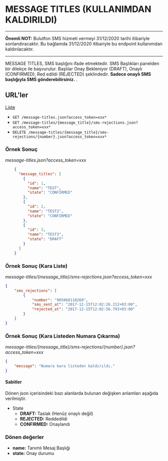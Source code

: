 # MESSAGE TITLES (KULLANIMDAN KALDIRILDI)

-------

**Önemli NOT:** Bulutfon SMS hizmeti vermeyi 31/12/2020 tarihi itibariyle sonlandıracaktır. Bu bağlamda 31/12/2020 itibariyle bu endpoint kullanımdan kaldırılacaktır.

-------

MESSAGE TITLES, SMS başlığını ifade etmektedir. SMS Başlıkları panelden bir dilekçe ile başvurulur. Başlılar Onay Bekleniyor (DRAFT), Onaylı (CONFIRMED), Red edildi (REJECTED) şeklindedir. **Sadece onaylı SMS başlığıyla SMS gönderebilirsiniz.** .

## URL'ler

[Liste](http://api.bulutfon.com/docs#!/Message_Title)

* `GET /message-titles.json?access_token=xxx*`
* `GET /message-titles/{message_title}/sms-rejections.json?access_token=xxx*`
* `DELETE /message-titles/{message_title}/sms-rejections/{number}.json?access_token=xxx*`

### Örnek Sonuç
*message-titles.json?access_token=xxx*
```json
    {
      "message_titles": [
        {
          "id": 1,
          "name": "TEST",
          "state": "CONFIRMED"
        },
        {
          "id": 2,
          "name": "TEST2",
          "state": "CONFIRMED"
        },
        {
          "id": 3,
          "name": "TEST3",
          "state": "DRAFT"
        }
      ]
    }
```
### Örnek Sonuç (Kara Liste)
*message-titles/{message_title}/sms-rejections.json?access_token=xxx*
```json
{
    "sms_rejections": [
        {
            "number": "905068118260",
            "sms_sent_at": "2017-12-15T12:02:26.212+03:00",
            "rejected_at": "2017-12-15T12:02:56.793+03:00"
        }
    ]
}
```
### Örnek Sonuç (Kara Listeden Numara Çıkarma)
*message-titles/{message_title}/sms-rejections/{number}.json?access_token=xxx*
```json
{
    "message": "Numara kara listeden kaldırıldı."
}
```

#### Sabitler

Dönen json içerisindeki bazı alanlarda bulunan değişken anlamları aşağıda verilmiştir.

* State
    * **DRAFT:** Taslak (Henüz onaylı değil)
    * **REJECTED:** Reddedildi
    * **CONFIRMED:** Onaylandı

### Dönen değerler

* **name:** Tanımlı Mesaj Başlığı
* **state:** Onay durumu
